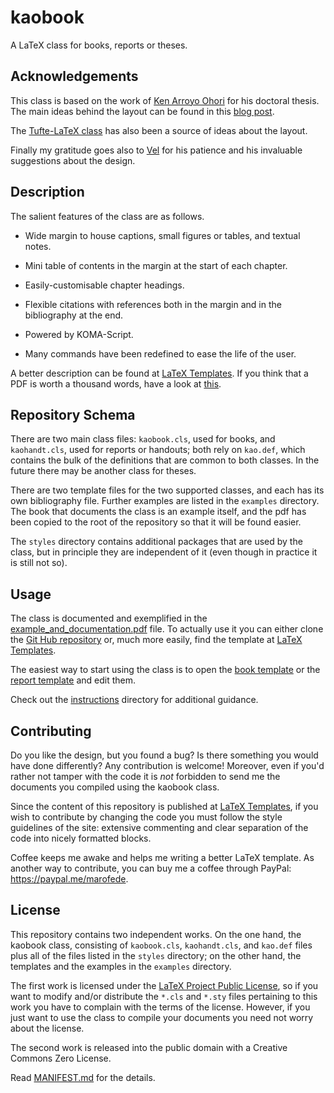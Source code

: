 # kaobook

A LaTeX class for books, reports or theses.

## Acknowledgements

This class is based on the work of [Ken Arroyo 
Ohori](https://3d.bk.tudelft.nl/ken/en/) for his doctoral thesis. The 
main ideas behind the layout can be found in this [blog 
post](https://3d.bk.tudelft.nl/ken/en/2016/04/17/a-1.5-column-layout-in-latex.html). 

The [Tufte-LaTeX class](https://github.com/Tufte-LaTeX/tufte-latex) has 
also been a source of ideas about the layout.

Finally my gratitude goes also to [Vel](https://www.vel.nz/) for his 
patience and his invaluable suggestions about the design.

## Description

The salient features of the class are as follows.

* Wide margin to house captions, small figures or tables, and textual 
  notes.

* Mini table of contents in the margin at the start of each chapter.

* Easily-customisable chapter headings.

* Flexible citations with references both in the margin and in the 
  bibliography at the end.

* Powered by KOMA-Script.

* Many commands have been redefined to ease the life of the user.

A better description can be found at [LaTeX 
Templates](http://www.latextemplates.com/template/kaobook). If you think 
that a PDF is worth a thousand words, have a look at [this](example_and_documentation.pdf).

## Repository Schema

There are two main class files: `kaobook.cls`, used for books, and 
`kaohandt.cls`, used for reports or handouts; both rely on `kao.def`, 
which contains the bulk of the definitions that are common to both 
classes. In the future there may be another class for theses.

There are two template files for the two supported classes, and each has 
its own bibliography file. Further examples are listed in the `examples` 
directory. The book that documents the class is an example itself, and 
the pdf has been copied to the root of the repository so that it will be 
found easier.

The `styles` directory contains additional packages that are used by the 
class, but in principle they are independent of it (even though in 
practice it is still not so).

## Usage

The class is documented and exemplified in the 
[example\_and\_documentation.pdf](example_and_documentation.pdf) file. 
To actually use it you can either clone the [Git Hub 
repository](https://github.com/fmarotta/kaobook) or, much more easily, 
find the template at [LaTeX 
Templates](http://www.latextemplates.com/template/kaobook).

The easiest way to start using the class is to open the [book 
template](book-template.tex) or the [report 
template](report-template.tex) and edit them.

Check out the [instructions](instructions) directory for additional 
guidance.

## Contributing

Do you like the design, but you found a bug? Is there something you 
would have done differently? Any contribution is welcome! Moreover, even 
if you'd rather not tamper with the code it is *not* forbidden to send 
me the documents you compiled using the kaobook class.

Since the content of this repository is published at [LaTeX 
Templates](http://www.latextemplates.com/), if you wish to contribute by 
changing the code you must follow the style guidelines of the site: 
extensive commenting and clear separation of the code into nicely 
formatted blocks.

Coffee keeps me awake and helps me writing a better LaTeX template. As 
another way to contribute, you can buy me a coffee through PayPal: 
https://paypal.me/marofede.

## License

This repository contains two independent works. On the one hand, the 
kaobook class, consisting of `kaobook.cls`, `kaohandt.cls`, and 
`kao.def` files plus all of the files listed in the `styles` directory; 
on the other hand, the templates and the examples in the `examples` 
directory.

The first work is licensed under the [LaTeX Project Public License](https://www.latex-project.org/lppl/), so if 
you want to modify and/or distribute the `*.cls` and `*.sty` files 
pertaining to this work you have to complain with the terms of the 
license. However, if you just want to use the class to compile your 
documents you need not worry about the license.

The second work is released into the public domain with a Creative 
Commons Zero License.

Read [MANIFEST.md](MANIFEST.md) for the details.
